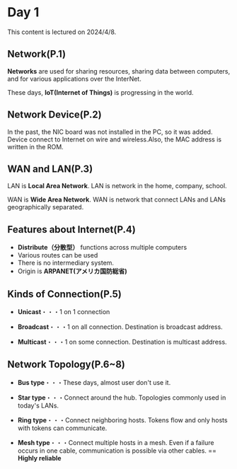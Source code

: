 # Day 1
This content is lectured on 2024/4/8.

## Network(P.1)
**Networks** are used for sharing resources, sharing data between computers, and for various applications over the InterNet.

These days, **IoT(Internet of Things)** is progressing in the world.

## Network Device(P.2)
In the past, the NIC board was not installed in the PC, so it was added.
Device connect to Internet on wire and wireless.Also, the MAC address is written in the ROM.

## WAN and LAN(P.3)
LAN is **Local Area Network**. LAN is network in the home, company, school.

WAN is **Wide Area Network**. WAN is network that connect LANs and LANs geographically separated.

## Features about Internet(P.4)
- **Distribute（分散型）** functions across multiple computers
- Various routes can be used
- There is no intermediary system.
- Origin is **ARPANET(アメリカ国防総省)**

## Kinds of Connection(P.5)
- **Unicast**・・・1 on 1 connection

- **Broadcast**・・・1 on all connection. Destination is broadcast address.

- **Multicast**・・・1 on some connection. Destination is multicast address.

## Network Topology(P.6~8)
- **Bus type**・・・These days, almost user don't use it.

- **Star type**・・・Connect around the hub. Topologies commonly used in today's LANs.

- **Ring type**・・・Connect neighboring hosts. Tokens flow and only hosts with tokens can communicate.

- **Mesh type**・・・Connect multiple hosts in a mesh. Even if a failure occurs in one cable, communication is possible via other cables. == **Highly reliable**